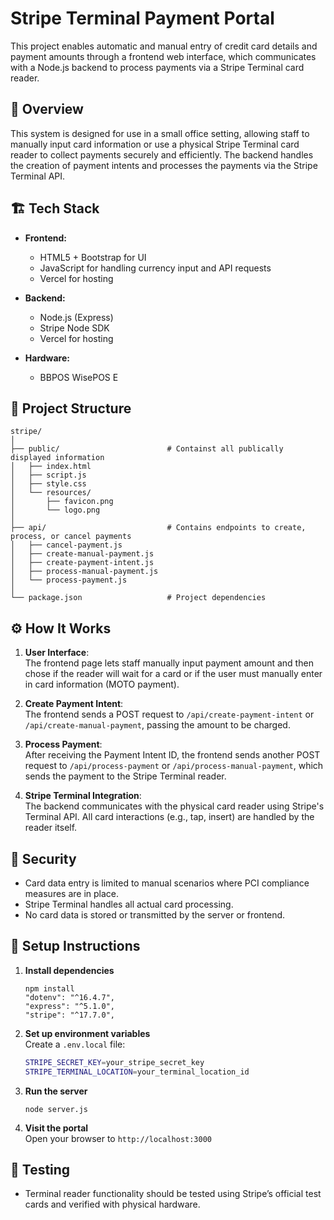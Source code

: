 # Stripe Terminal Payment Portal

This project enables automatic and manual entry of credit card details and payment amounts through a frontend web interface, which communicates with a Node.js backend to process payments via a Stripe Terminal card reader.

## 🧾 Overview

This system is designed for use in a small office setting, allowing staff to manually input card information or use a physical Stripe Terminal card reader to collect payments securely and efficiently. The backend handles the creation of payment intents and processes the payments via the Stripe Terminal API.

## 🏗️ Tech Stack

- **Frontend:**  
  - HTML5 + Bootstrap for UI  
  - JavaScript for handling currency input and API requests
  - Vercel for hosting

- **Backend:**  
  - Node.js (Express)  
  - Stripe Node SDK
  - Vercel for hosting

- **Hardware:**  
  - BBPOS WisePOS E

## 📁 Project Structure

```
stripe/
│
├── public/                        # Containst all publically displayed information
│   ├── index.html         
│   ├── script.js          
│   ├── style.css          
│   └── resources/
│       ├── favicon.png
│       └── logo.png
│
├── api/                           # Contains endpoints to create, process, or cancel payments
│   ├── cancel-payment.js
│   ├── create-manual-payment.js         
│   ├── create-payment-intent.js         
│   ├── process-manual-payment.js         
│   └── process-payment.js         
│
└── package.json                   # Project dependencies
```

## ⚙️ How It Works

1. **User Interface**:  
   The frontend page lets staff manually input payment amount and then chose if the reader will wait for a card or if the user 
   must manually enter in card information (MOTO payment). 

2. **Create Payment Intent**:  
   The frontend sends a POST request to `/api/create-payment-intent` or `/api/create-manual-payment`, passing the amount to be charged.

3. **Process Payment**:  
   After receiving the Payment Intent ID, the frontend sends another POST request to `/api/process-payment` or `/api/process-manual-payment`, which sends the payment to the Stripe Terminal reader.

4. **Stripe Terminal Integration**:  
   The backend communicates with the physical card reader using Stripe's Terminal API. All card interactions (e.g., tap, insert) are handled by the reader itself.

## 🔐 Security

- Card data entry is limited to manual scenarios where PCI compliance measures are in place.
- Stripe Terminal handles all actual card processing.
- No card data is stored or transmitted by the server or frontend.

## 🚀 Setup Instructions

1. **Install dependencies**  
   ```
   npm install
   "dotenv": "^16.4.7",
   "express": "^5.1.0",
   "stripe": "^17.7.0",
   ```

2. **Set up environment variables**  
   Create a `.env.local` file:
   ```bash
   STRIPE_SECRET_KEY=your_stripe_secret_key
   STRIPE_TERMINAL_LOCATION=your_terminal_location_id
   ```

3. **Run the server**
   ```
   node server.js
   ```

4. **Visit the portal**  
   Open your browser to `http://localhost:3000`

## 🧪 Testing

- Terminal reader functionality should be tested using Stripe’s official test cards and verified with physical hardware.
